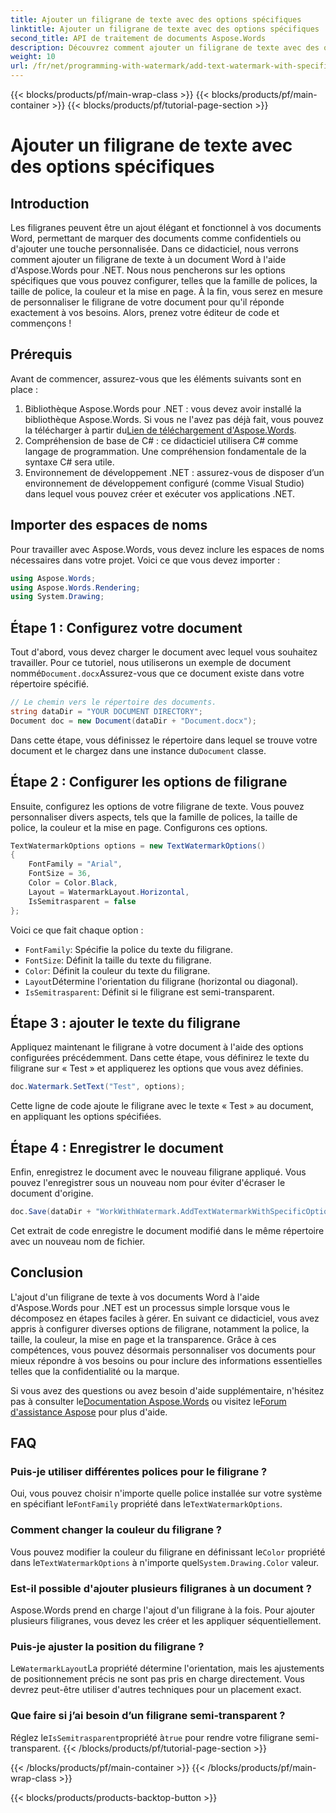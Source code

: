 ```yaml
---
title: Ajouter un filigrane de texte avec des options spécifiques
linktitle: Ajouter un filigrane de texte avec des options spécifiques
second_title: API de traitement de documents Aspose.Words
description: Découvrez comment ajouter un filigrane de texte avec des options spécifiques à vos documents Word à l'aide d'Aspose.Words pour .NET. Personnalisez facilement la police, la taille, la couleur et la mise en page.
weight: 10
url: /fr/net/programming-with-watermark/add-text-watermark-with-specific-options/
---
```


{{< blocks/products/pf/main-wrap-class >}}
{{< blocks/products/pf/main-container >}}
{{< blocks/products/pf/tutorial-page-section >}}

# Ajouter un filigrane de texte avec des options spécifiques

## Introduction

Les filigranes peuvent être un ajout élégant et fonctionnel à vos documents Word, permettant de marquer des documents comme confidentiels ou d'ajouter une touche personnalisée. Dans ce didacticiel, nous verrons comment ajouter un filigrane de texte à un document Word à l'aide d'Aspose.Words pour .NET. Nous nous pencherons sur les options spécifiques que vous pouvez configurer, telles que la famille de polices, la taille de police, la couleur et la mise en page. À la fin, vous serez en mesure de personnaliser le filigrane de votre document pour qu'il réponde exactement à vos besoins. Alors, prenez votre éditeur de code et commençons !

## Prérequis

Avant de commencer, assurez-vous que les éléments suivants sont en place :

1.  Bibliothèque Aspose.Words pour .NET : vous devez avoir installé la bibliothèque Aspose.Words. Si vous ne l'avez pas déjà fait, vous pouvez la télécharger à partir du[Lien de téléchargement d'Aspose.Words](https://releases.aspose.com/words/net/).
2. Compréhension de base de C# : ce didacticiel utilisera C# comme langage de programmation. Une compréhension fondamentale de la syntaxe C# sera utile.
3. Environnement de développement .NET : assurez-vous de disposer d’un environnement de développement configuré (comme Visual Studio) dans lequel vous pouvez créer et exécuter vos applications .NET.

## Importer des espaces de noms

Pour travailler avec Aspose.Words, vous devez inclure les espaces de noms nécessaires dans votre projet. Voici ce que vous devez importer :

```csharp
using Aspose.Words;
using Aspose.Words.Rendering;
using System.Drawing;
```

## Étape 1 : Configurez votre document

 Tout d'abord, vous devez charger le document avec lequel vous souhaitez travailler. Pour ce tutoriel, nous utiliserons un exemple de document nommé`Document.docx`Assurez-vous que ce document existe dans votre répertoire spécifié.

```csharp
// Le chemin vers le répertoire des documents.
string dataDir = "YOUR DOCUMENT DIRECTORY";
Document doc = new Document(dataDir + "Document.docx");
```

 Dans cette étape, vous définissez le répertoire dans lequel se trouve votre document et le chargez dans une instance du`Document` classe.

## Étape 2 : Configurer les options de filigrane

Ensuite, configurez les options de votre filigrane de texte. Vous pouvez personnaliser divers aspects, tels que la famille de polices, la taille de police, la couleur et la mise en page. Configurons ces options.

```csharp
TextWatermarkOptions options = new TextWatermarkOptions()
{
    FontFamily = "Arial",
    FontSize = 36,
    Color = Color.Black,
    Layout = WatermarkLayout.Horizontal,
    IsSemitrasparent = false
};
```

Voici ce que fait chaque option :
- `FontFamily`: Spécifie la police du texte du filigrane.
- `FontSize`: Définit la taille du texte du filigrane.
- `Color`: Définit la couleur du texte du filigrane.
- `Layout`Détermine l'orientation du filigrane (horizontal ou diagonal).
- `IsSemitrasparent`: Définit si le filigrane est semi-transparent.

## Étape 3 : ajouter le texte du filigrane

Appliquez maintenant le filigrane à votre document à l'aide des options configurées précédemment. Dans cette étape, vous définirez le texte du filigrane sur « Test » et appliquerez les options que vous avez définies.

```csharp
doc.Watermark.SetText("Test", options);
```

Cette ligne de code ajoute le filigrane avec le texte « Test » au document, en appliquant les options spécifiées.

## Étape 4 : Enregistrer le document

Enfin, enregistrez le document avec le nouveau filigrane appliqué. Vous pouvez l'enregistrer sous un nouveau nom pour éviter d'écraser le document d'origine.

```csharp
doc.Save(dataDir + "WorkWithWatermark.AddTextWatermarkWithSpecificOptions.docx");
```

Cet extrait de code enregistre le document modifié dans le même répertoire avec un nouveau nom de fichier.

## Conclusion

L'ajout d'un filigrane de texte à vos documents Word à l'aide d'Aspose.Words pour .NET est un processus simple lorsque vous le décomposez en étapes faciles à gérer. En suivant ce didacticiel, vous avez appris à configurer diverses options de filigrane, notamment la police, la taille, la couleur, la mise en page et la transparence. Grâce à ces compétences, vous pouvez désormais personnaliser vos documents pour mieux répondre à vos besoins ou pour inclure des informations essentielles telles que la confidentialité ou la marque.

 Si vous avez des questions ou avez besoin d'aide supplémentaire, n'hésitez pas à consulter le[Documentation Aspose.Words](https://reference.aspose.com/words/net/) ou visitez le[Forum d'assistance Aspose](https://forum.aspose.com/c/words/8) pour plus d'aide.

## FAQ

### Puis-je utiliser différentes polices pour le filigrane ?

 Oui, vous pouvez choisir n'importe quelle police installée sur votre système en spécifiant le`FontFamily` propriété dans le`TextWatermarkOptions`.

### Comment changer la couleur du filigrane ?

 Vous pouvez modifier la couleur du filigrane en définissant le`Color` propriété dans le`TextWatermarkOptions` à n'importe quel`System.Drawing.Color` valeur.

### Est-il possible d'ajouter plusieurs filigranes à un document ?

Aspose.Words prend en charge l'ajout d'un filigrane à la fois. Pour ajouter plusieurs filigranes, vous devez les créer et les appliquer séquentiellement.

### Puis-je ajuster la position du filigrane ?

 Le`WatermarkLayout`La propriété détermine l'orientation, mais les ajustements de positionnement précis ne sont pas pris en charge directement. Vous devrez peut-être utiliser d'autres techniques pour un placement exact.

### Que faire si j’ai besoin d’un filigrane semi-transparent ?

 Réglez le`IsSemitrasparent`propriété à`true` pour rendre votre filigrane semi-transparent.
{{< /blocks/products/pf/tutorial-page-section >}}

{{< /blocks/products/pf/main-container >}}
{{< /blocks/products/pf/main-wrap-class >}}

{{< blocks/products/products-backtop-button >}}
